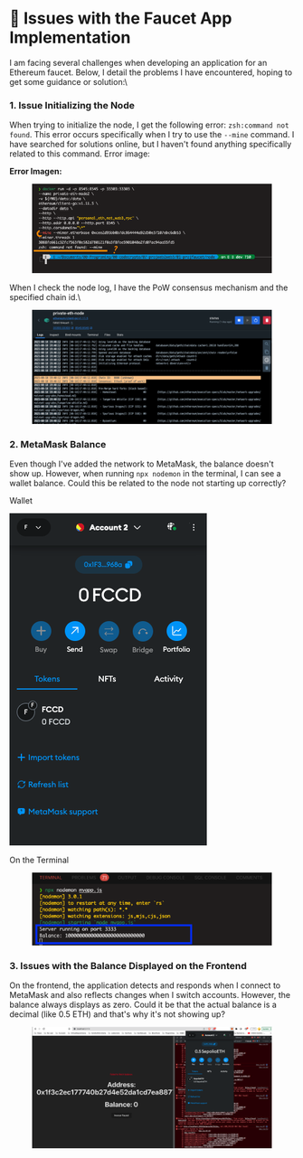 
# 🧱 Issues with the Faucet App Implementation

I am facing several challenges when developing an application for an Ethereum faucet. Below, I detail the problems I have encountered, hoping to get some guidance or solution:\\

### 1. Issue Initializing the Node

When trying to initialize the node, I get the following error: `zsh:command not found`. This error occurs specifically when I try to use the `--mine` command. I have searched for solutions online, but I haven't found anything specifically related to this command. Error image:

**Error Imagen:**

<figure><img src="../.gitbook/assets/Screenshot 2023-08-20 at 12.36.55 AM.png" alt=""><figcaption></figcaption></figure>

When I check the node log, I have the PoW consensus mechanism and the specified chain id.\\

<figure><img src="../.gitbook/assets/Screenshot 2023-08-20 at 12.34.04 AM.png" alt=""><figcaption></figcaption></figure>

### 2. MetaMask Balance

Even though I've added the network to MetaMask, the balance doesn't show up. However, when running `npx nodemon` in the terminal, I can see a wallet balance. Could this be related to the node not starting up correctly?

Wallet

![](<../.gitbook/assets/Screenshot 2023-08-20 at 12.32.55 AM.png>)

On the Terminal

<figure><img src="../.gitbook/assets/Screenshot 2023-08-21 at 8.37.38 PM.png" alt=""><figcaption></figcaption></figure>

### 3. Issues with the Balance Displayed on the Frontend

On the frontend, the application detects and responds when I connect to MetaMask and also reflects changes when I switch accounts. However, the balance always displays as zero. Could it be that the actual balance is a decimal (like 0.5 ETH) and that's why it's not showing up?

<figure><img src="../.gitbook/assets/Screenshot 2023-08-20 at 12.33.49 AM.png" alt=""><figcaption></figcaption></figure>
